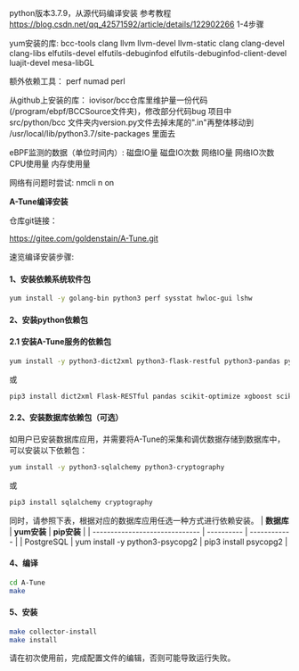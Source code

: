 python版本3.7.9，从源代码编译安装
参考教程 https://blog.csdn.net/qq_42571592/article/details/122902266 1-4步骤

yum安装的库:
bcc-tools clang llvm llvm-devel llvm-static clang clang-devel clang-libs elfutils-devel elfutils-debuginfod elfutils-debuginfod-client-devel luajit-devel mesa-libGL

额外依赖工具：
perf numad perl

从github上安装的库：
iovisor/bcc仓库里维护量一份代码(/program/ebpf/BCCSource文件夹)，修改部分代码bug
项目中 src/python/bcc 文件夹内version.py文件去掉末尾的".in"再整体移动到 /usr/local/lib/python3.7/site-packages 里面去

eBPF监测的数据（单位时间内）:
磁盘IO量
磁盘IO次数
网络IO量
网络IO次数
CPU使用量
内存使用量

网络有问题时尝试:
nmcli n on

**A-Tune编译安装**

仓库git链接：

<https://gitee.com/goldenstain/A-Tune.git>

速览编译安装步骤:

#### 1、安装依赖系统软件包
```bash
yum install -y golang-bin python3 perf sysstat hwloc-gui lshw
```

#### 2、安装python依赖包  

#### 2.1 安装A-Tune服务的依赖包
```bash
yum install -y python3-dict2xml python3-flask-restful python3-pandas python3-scikit-optimize python3-xgboost python3-pyyaml
```
或
```bash
pip3 install dict2xml Flask-RESTful pandas scikit-optimize xgboost scikit-learn pyyaml
```
#### 2.2、安装数据库依赖包（可选）
如用户已安装数据库应用，并需要将A-Tune的采集和调优数据存储到数据库中，可以安装以下依赖包：
```bash
yum install -y python3-sqlalchemy python3-cryptography
```
或
```bash
pip3 install sqlalchemy cryptography
```
同时，请参照下表，根据对应的数据库应用任选一种方式进行依赖安装。
| **数据库** | **yum安装** | **pip安装** |
| ------------------------------ | ---------- | ------------ |
| PostgreSQL | yum install -y python3-psycopg2 | pip3 install psycopg2 |

#### 4、编译
```bash
cd A-Tune
make
```

#### 5、安装
```bash
make collector-install
make install
```

请在初次使用前，完成配置文件的编辑，否则可能导致运行失败。




